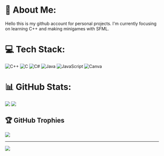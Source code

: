 # 💫 About Me:
Hello this is my github account for personal projects. I'm currently focusing on learning C++ and making minigames with SFML.

# 💻 Tech Stack:
![C++](https://img.shields.io/badge/c++-%2300599C.svg?style=for-the-badge&logo=c%2B%2B&logoColor=white) ![C](https://img.shields.io/badge/c-%2300599C.svg?style=for-the-badge&logo=c&logoColor=white) ![C#](https://img.shields.io/badge/c%23-%23239120.svg?style=for-the-badge&logo=csharp&logoColor=white) ![Java](https://img.shields.io/badge/java-%23ED8B00.svg?style=for-the-badge&logo=openjdk&logoColor=white) ![JavaScript](https://img.shields.io/badge/javascript-%23323330.svg?style=for-the-badge&logo=javascript&logoColor=%23F7DF1E) ![Canva](https://img.shields.io/badge/Canva-%2300C4CC.svg?style=for-the-badge&logo=Canva&logoColor=white)

# 📊 GitHub Stats:
![](https://github-readme-streak-stats.herokuapp.com/?user=kingkururu&theme=dark&hide_border=false) ![](https://github-readme-stats.vercel.app/api/top-langs/?username=kingkururu&theme=dark&hide_border=false&include_all_commits=false&count_private=false&layout=compact)

## 🏆 GitHub Trophies
![](https://github-profile-trophy.vercel.app/?username=kingkururu&theme=radical&no-frame=false&no-bg=true&margin-w=4)

---
[![](https://visitcount.itsvg.in/api?id=kingkururu&icon=0&color=0)](https://visitcount.itsvg.in)

<!-- Proudly created with GPRM ( https://gprm.itsvg.in ) -->
